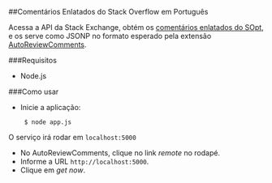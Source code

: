 ##Comentários Enlatados do Stack Overflow em Português

Acessa a API da Stack Exchange, obtém os [comentários enlatados do SOpt][1], e os serve como JSONP no formato esperado pela extensão [AutoReviewComments][2].

###Requisitos

 - Node.js

###Como usar

 - Inicie a aplicação:

        $ node app.js
        
  O serviço irá rodar em `localhost:5000`
 
 - No AutoReviewComments, clique no link *remote* no rodapé.
 - Informe a URL `http://localhost:5000`.
 - Clique em *get now*.


  [1]: http://meta.pt.stackoverflow.com/questions/707/comentarios-enlatados-para-situacoes-comuns
  [2]: http://stackapps.com/questions/2116/autoreviewcomments-pro-forma-comments-for-se